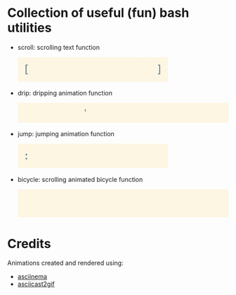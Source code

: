 # Collection of useful (fun) bash utilities

* scroll: scrolling text function

    ![alt text](gifs/scroll.gif "scroll")

* drip: dripping animation function

    ![alt text](gifs/drip.gif "drip")

* jump: jumping animation function

    ![alt text](gifs/jump.gif "jump")

* bicycle: scrolling animated bicycle function

    ![alt text](gifs/bicycle.gif "bicycle")

# Credits

Animations created and rendered using:
* [asciinema](https://asciinema.org/)
* [asciicast2gif](https://github.com/asciinema/asciicast2gif)
